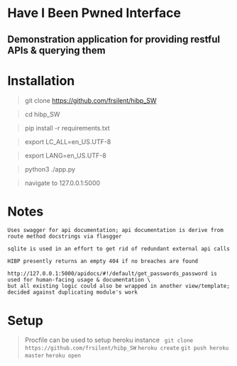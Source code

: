 # Have I Been Pwned Interface
## Demonstration application for providing restful APIs & querying them

# Installation

> git clone https://github.com/frsilent/hibp_SW

> cd hibp_SW

> pip install -r requirements.txt

> export LC_ALL=en_US.UTF-8

> export LANG=en_US.UTF-8

> python3 ./app.py

> navigate to 127.0.0.1:5000

# Notes
```
Uses swagger for api documentation; api documentation is derive from route method docstrings via flasgger
```
```
sqlite is used in an effort to get rid of redundant external api calls
```
```
HIBP presently returns an empty 404 if no breaches are found
```
```
http://127.0.0.1:5000/apidocs/#!/default/get_passwords_password is used for human-facing usage & documentation \
but all existing logic could also be wrapped in another view/template; decided against duplicating module's work
```

# Setup

> Procfile can be used to setup heroku instance
``` git clone https://github.com/frsilent/hibp_SW```
``` heroku create ```
``` git push heroku master ```
``` heroku open ```
